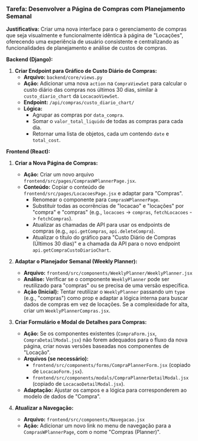 ### Tarefa: Desenvolver a Página de Compras com Planejamento Semanal

**Justificativa:** Criar uma nova interface para o gerenciamento de compras que seja visualmente e funcionalmente idêntica à página de "Locações", oferecendo uma experiência de usuário consistente e centralizando as funcionalidades de planejamento e análise de custos de compras.

**Backend (Django):**

1.  **Criar Endpoint para Gráfico de Custo Diário de Compras:**
    *   **Arquivo:** `backend/core/views.py`
    *   **Ação:** Adicionar uma nova `action` na `CompraViewSet` para calcular o custo diário das compras nos últimos 30 dias, similar à `custo_diario_chart` da `LocacaoViewSet`.
    *   **Endpoint:** `/api/compras/custo_diario_chart/`
    *   **Lógica:**
        *   Agrupar as compras por `data_compra`.
        *   Somar o `valor_total_liquido` de todas as compras para cada dia.
        *   Retornar uma lista de objetos, cada um contendo `date` e `total_cost`.

**Frontend (React):**

1.  **Criar a Nova Página de Compras:**
    *   **Ação:** Criar um novo arquivo `frontend/src/pages/ComprasWPlannerPage.jsx`.
    *   **Conteúdo:** Copiar o conteúdo de `frontend/src/pages/LocacoesPage.jsx` e adaptar para "Compras".
        *   Renomear o componente para `ComprasWPlannerPage`.
        *   Substituir todas as ocorrências de "locacao" e "locações" por "compra" e "compras" (e.g., `locacoes` -> `compras`, `fetchLocacoes` -> `fetchCompras`).
        *   Atualizar as chamadas de API para usar os endpoints de compras (e.g., `api.getCompras`, `api.deleteCompra`).
        *   Atualizar o título do gráfico para "Custo Diário de Compras (Últimos 30 dias)" e a chamada da API para o novo endpoint `api.getCompraCustoDiarioChart`.

2.  **Adaptar o Planejador Semanal (Weekly Planner):**
    *   **Arquivo:** `frontend/src/components/WeeklyPlanner/WeeklyPlanner.jsx`
    *   **Análise:** Verificar se o componente `WeeklyPlanner` pode ser reutilizado para "compras" ou se precisa de uma versão específica.
    *   **Ação (Inicial):** Tentar reutilizar o `WeeklyPlanner` passando um `type` (e.g., "compras") como prop e adaptar a lógica interna para buscar dados de compras em vez de locações. Se a complexidade for alta, criar um `WeeklyPlannerCompras.jsx`.

3.  **Criar Formulário e Modal de Detalhes para Compras:**
    *   **Ação:** Se os componentes existentes (`CompraForm.jsx`, `CompraDetailModal.jsx`) não forem adequados para o fluxo da nova página, criar novas versões baseadas nos componentes de "Locação".
    *   **Arquivos (se necessário):**
        *   `frontend/src/components/forms/CompraPlannerForm.jsx` (copiado de `LocacaoForm.jsx`).
        *   `frontend/src/components/modals/CompraPlannerDetailModal.jsx` (copiado de `LocacaoDetailModal.jsx`).
    *   **Adaptação:** Ajustar os campos e a lógica para corresponderem ao modelo de dados de "Compra".

4.  **Atualizar a Navegação:**
    *   **Arquivo:** `frontend/src/components/Navegacao.jsx`
    *   **Ação:** Adicionar um novo link no menu de navegação para a `ComprasWPlannerPage`, com o nome "Compras (Planner)".